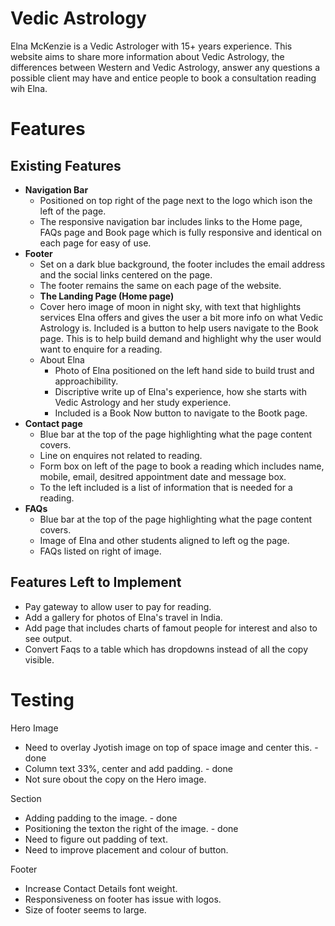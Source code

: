 # Vedic Astrology

Elna McKenzie is a Vedic Astrologer with 15+ years experience. This website aims to share more information about Vedic Astrology, the differences between Western and Vedic Astrology, answer any questions a possible client may have and entice people to book a consultation reading wih Elna.

# Features

## Existing Features

- **Navigation Bar**
  - Positioned on top right of the page next to the logo which ison the left of the page.
  - The responsive navigation bar includes links to the Home page, FAQs page and Book page which is fully responsive and identical on each page for easy of use.
- **Footer**
  - Set on a dark blue background, the footer includes the email address and the social links centered on the page.
  - The footer remains the same on each page of the website.
  - **The Landing Page (Home page)**
  - Cover hero image of moon in night sky, with text that highlights services Elna offers and gives the user a bit more info on what Vedic Astrology is. Included is a button to help users navigate to the Book page. This is to help build demand and highlight why the user would want to enquire for a reading.
  - About Elna
    - Photo of Elna positioned on the left hand side to build trust and approachibility.
    - Discriptive write up of Elna's experience, how she starts with Vedic Astrology and her study experience.
    - Included is a Book Now button to navigate to the Bootk page. 
- **Contact page**
  - Blue bar at the top of the page highlighting what the page content covers.
  - Line on enquires not related to reading.
  - Form box on left of the page to book a reading which includes name, mobile, email, desitred appointment date and message box.
  - To the left included is a list of information that is needed for a reading.
- **FAQs**
  - Blue bar at the top of the page highlighting what the page content covers.
  - Image of Elna and other students aligned to left og the page.
  - FAQs listed on right of image.

## Features Left to Implement

- Pay gateway to allow user to pay for reading.
- Add a gallery for photos of Elna's travel in India. 
- Add page that includes charts of famout people for interest and also to see output. 
- Convert Faqs to a table which has dropdowns instead of all the copy visible. 

# Testing
Hero Image
- Need to overlay Jyotish image on top of space image and center this. - done
- Column text 33%, center and add padding. - done
- Not sure obout the copy on the Hero image. 

Section
- Adding padding to the image. - done
- Positioning the texton the right of the image. - done
- Need to figure out padding of text. 
- Need to improve placement and colour of button. 
  
Footer
- Increase Contact Details font weight. 
- Responsiveness on footer has issue with logos. 
- Size of footer seems to large. 